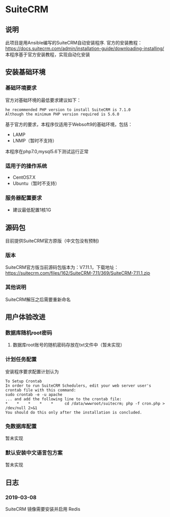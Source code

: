 # SuiteCRM

## 说明
此项目是用Ansible编写的SuiteCRM自动安装程序.
官方的安装教程：https://docs.suitecrm.com/admin/installation-guide/downloading-installing/
本程序基于官方安装教程，实现自动化安装

## 安装基础环境

### 基础环境要求

官方对基础环境的最低要求建议如下：
~~~
he recommended PHP version to install SuiteCRM is 7.1.0 
Although the minimum PHP version required is 5.6.0
~~~

基于官方的要求，本程序仅适用于Websoft9的基础环境，包括：

* LAMP
* LNMP（暂时不支持）

本程序在php7.0,mysql5.6下测试运行正常

### 适用于的操作系统

* CentOS7.X
* Ubuntu（暂时不支持）

### 服务器配置要求

* 建议最低配置1核1G


## 源码包

目前提供SuiteCRM官方原版（中文包没有预制)


### 版本
SuiteCRM官方版当前源码包版本为：V7.11.1，下载地址：https://suitecrm.com/files/162/SuiteCRM-7.11/369/SuiteCRM-7.11.1.zip

### 其他说明
SuiteCRM解压之后需要重新命名


## 用户体验改进

### 数据库随机root密码
1. 数据库root账号的随机密码存放在txt文件中（暂未实现）

### 计划任务配置
安装程序要求配置计划认为

~~~
To Setup Crontab
In order to run SuiteCRM Schedulers, edit your web server user's crontab file with this command: 
sudo crontab -e -u apache
... and add the following line to the crontab file: 
*    *    *    *    *     cd /data/wwwroot/suitecrm; php -f cron.php > /dev/null 2>&1 
You should do this only after the installation is concluded. 

~~~


### 免数据库配置

暂未实现


### 默认安装中文语言包方案

暂未实现


## 日志
### 2019-03-08
SuiteCRM 镜像需要安装并启用 Redis
